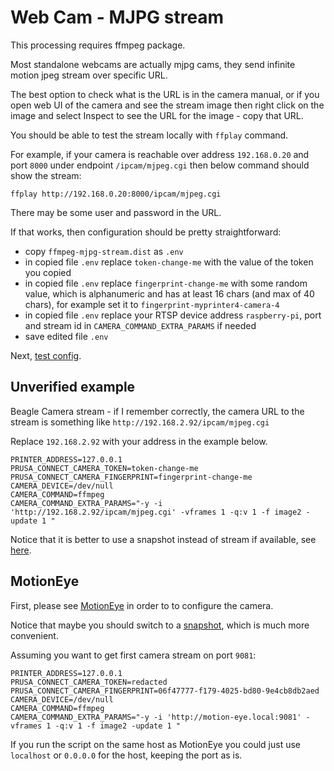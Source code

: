 # Web Cam - MJPG stream

This processing requires ffmpeg package.

Most standalone webcams are actually mjpg cams, they send infinite motion jpeg stream
over specific URL.

The best option to check what is the URL is in the camera manual, or if you
open web UI of the camera and see the stream image then right click on the image
and select Inspect to see the URL for the image - copy that URL.

You should be able to test the stream locally with `ffplay` command.

For example, if your camera is reachable over address `192.168.0.20` and port `8000`
under endpoint `/ipcam/mjpeg.cgi` then below command should show the stream:

```shell
ffplay http://192.168.0.20:8000/ipcam/mjpeg.cgi

```

There may be some user and password in the URL.

If that works, then configuration should be pretty straightforward:

- copy `ffmpeg-mjpg-stream.dist` as `.env`
- in copied file `.env` replace `token-change-me` with the value
  of the token you copied
- in copied file `.env` replace `fingerprint-change-me`
  with some random value, which is alphanumeric and has at least 16 chars
  (and max of 40 chars), for example set it to `fingerprint-myprinter4-camera-4`
- in copied file `.env` replace your RTSP device address `raspberry-pi`,
  port and stream id in `CAMERA_COMMAND_EXTRA_PARAMS` if needed
- save edited file `.env`

Next, [test config](./test.config.md).

## Unverified example

Beagle Camera stream - if I remember correctly, the camera URL to the stream
is something like `http://192.168.2.92/ipcam/mjpeg.cgi`

Replace `192.168.2.92` with your address in the example below.

<!-- markdownlint-disable line_length -->
```shell
PRINTER_ADDRESS=127.0.0.1
PRUSA_CONNECT_CAMERA_TOKEN=token-change-me
PRUSA_CONNECT_CAMERA_FINGERPRINT=fingerprint-change-me
CAMERA_DEVICE=/dev/null
CAMERA_COMMAND=ffmpeg
CAMERA_COMMAND_EXTRA_PARAMS="-y -i 'http://192.168.2.92/ipcam/mjpeg.cgi' -vframes 1 -q:v 1 -f image2 -update 1 "
```
<!-- markdownlint-enable line_length -->

Notice that it is better to use a snapshot instead of stream if available,
see [here](./config.for.camera.snapshot.md#beagle-camera).

## MotionEye

First, please see [MotionEye](./config.for.camera.motioneye.md) in order to
to configure the camera.

Notice that maybe you should switch to a [snapshot](./config.for.camera.snapshot.md#motioneye),
which is much more convenient.

Assuming you want to get first camera stream on port `9081`:

<!-- markdownlint-disable line_length -->
```shell
PRINTER_ADDRESS=127.0.0.1
PRUSA_CONNECT_CAMERA_TOKEN=redacted
PRUSA_CONNECT_CAMERA_FINGERPRINT=06f47777-f179-4025-bd80-9e4cb8db2aed
CAMERA_DEVICE=/dev/null
CAMERA_COMMAND=ffmpeg
CAMERA_COMMAND_EXTRA_PARAMS="-y -i 'http://motion-eye.local:9081' -vframes 1 -q:v 1 -f image2 -update 1 "
```
<!-- markdownlint-enable line_length -->

If you run the script on the same host as MotionEye you could just use
`localhost` or `0.0.0.0` for the host, keeping the port as is.
